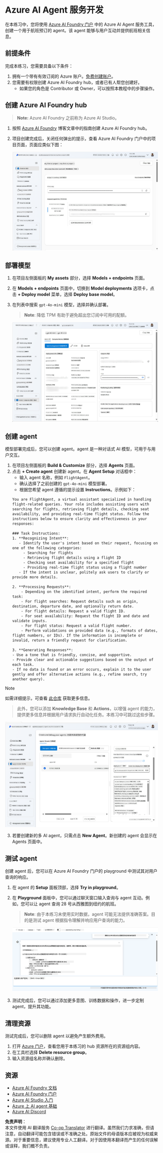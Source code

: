 <!--
CO_OP_TRANSLATOR_METADATA:
{
  "original_hash": "7e92870dc0843e13d4dabc620c09d2d9",
  "translation_date": "2025-07-12T08:15:59+00:00",
  "source_file": "02-explore-agentic-frameworks/azure-ai-foundry-agent-creation.md",
  "language_code": "zh"
}
-->
# Azure AI Agent 服务开发

在本练习中，您将使用 [Azure AI Foundry 门户](https://ai.azure.com/?WT.mc_id=academic-105485-koreyst) 中的 Azure AI Agent 服务工具，创建一个用于航班预订的 agent。该 agent 能够与用户互动并提供航班相关信息。

## 前提条件

完成本练习，您需要具备以下条件：
1. 拥有一个带有有效订阅的 Azure 账户。[免费创建账户](https://azure.microsoft.com/free/?WT.mc_id=academic-105485-koreyst)。
2. 您需要有权限创建 Azure AI Foundry hub，或者已有人帮您创建好。
    - 如果您的角色是 Contributor 或 Owner，可以按照本教程中的步骤操作。

## 创建 Azure AI Foundry hub

> **Note:** Azure AI Foundry 之前称为 Azure AI Studio。

1. 按照 [Azure AI Foundry](https://learn.microsoft.com/en-us/azure/ai-studio/?WT.mc_id=academic-105485-koreyst) 博客文章中的指南创建 Azure AI Foundry hub。
2. 项目创建完成后，关闭任何弹出的提示，查看 Azure AI Foundry 门户中的项目页面，页面应类似下图：

    ![Azure AI Foundry Project](../../../translated_images/azure-ai-foundry.88d0c35298348c2fca620668d9b567b50b18dfe94fd2251e0793a28d4d60854e.zh.png)

## 部署模型

1. 在项目左侧面板的 **My assets** 部分，选择 **Models + endpoints** 页面。
2. 在 **Models + endpoints** 页面中，切换到 **Model deployments** 选项卡，点击 **+ Deploy model** 菜单，选择 **Deploy base model**。
3. 在列表中搜索 `gpt-4o-mini` 模型，选择并确认部署。

    > **Note**: 降低 TPM 有助于避免超出您订阅中可用的配额。

    ![Model Deployed](../../../translated_images/model-deployment.3749c53fb81e18fdc2da5beb872441b4a5f86a2d1206c5a9999a4997f78e4b7a.zh.png)

## 创建 agent

模型部署完成后，您可以创建 agent。agent 是一种对话式 AI 模型，可用于与用户交互。

1. 在项目左侧面板的 **Build & Customize** 部分，选择 **Agents** 页面。
2. 点击 **+ Create agent** 创建新 agent。在 **Agent Setup** 对话框中：
    - 输入 agent 名称，例如 `FlightAgent`。
    - 确认选择了之前创建的 `gpt-4o-mini` 模型部署。
    - 根据您希望 agent 遵循的提示设置 **Instructions**。示例如下：
    ```
    You are FlightAgent, a virtual assistant specialized in handling flight-related queries. Your role includes assisting users with searching for flights, retrieving flight details, checking seat availability, and providing real-time flight status. Follow the instructions below to ensure clarity and effectiveness in your responses:

    ### Task Instructions:
    1. **Recognizing Intent**:
       - Identify the user's intent based on their request, focusing on one of the following categories:
         - Searching for flights
         - Retrieving flight details using a flight ID
         - Checking seat availability for a specified flight
         - Providing real-time flight status using a flight number
       - If the intent is unclear, politely ask users to clarify or provide more details.
        
    2. **Processing Requests**:
        - Depending on the identified intent, perform the required task:
        - For flight searches: Request details such as origin, destination, departure date, and optionally return date.
        - For flight details: Request a valid flight ID.
        - For seat availability: Request the flight ID and date and validate inputs.
        - For flight status: Request a valid flight number.
        - Perform validations on provided data (e.g., formats of dates, flight numbers, or IDs). If the information is incomplete or invalid, return a friendly request for clarification.

    3. **Generating Responses**:
    - Use a tone that is friendly, concise, and supportive.
    - Provide clear and actionable suggestions based on the output of each task.
    - If no data is found or an error occurs, explain it to the user gently and offer alternative actions (e.g., refine search, try another query).
    
    ```
> [!NOTE]
> 如需详细提示，可查看 [此仓库](https://github.com/ShivamGoyal03/RoamMind) 获取更多信息。
    
> 此外，您可以添加 **Knowledge Base** 和 **Actions**，以增强 agent 的能力，提供更多信息并根据用户请求执行自动化任务。本练习中可跳过这些步骤。
    
![Agent Setup](../../../translated_images/agent-setup.9bbb8755bf5df672c712a9aaed6482305d32a4986742e6b21faf59485f25c50a.zh.png)

3. 若要创建新的多 AI agent，只需点击 **New Agent**。新创建的 agent 会显示在 Agents 页面中。

## 测试 agent

创建 agent 后，您可以在 Azure AI Foundry 门户的 playground 中测试其对用户查询的响应。

1. 在 agent 的 **Setup** 面板顶部，选择 **Try in playground**。
2. 在 **Playground** 面板中，您可以通过聊天窗口输入查询与 agent 互动。例如，您可以让 agent 查询 28 号从西雅图到纽约的航班。

    > **Note**: 由于本练习未使用实时数据，agent 可能无法提供准确答案。目的是测试 agent 根据指令理解并响应用户查询的能力。

    ![Agent Playground](../../../translated_images/agent-playground.dc146586de71501011798b919ae595f4d4facf8c3a5f53e0107e7b80fc2418d1.zh.png)

3. 测试完成后，您可以通过添加更多意图、训练数据和操作，进一步定制 agent，提升其功能。

## 清理资源

测试完成后，您可以删除 agent 以避免产生额外费用。
1. 打开 [Azure 门户](https://portal.azure.com)，查看您用于本练习的 hub 资源所在的资源组内容。
2. 在工具栏选择 **Delete resource group**。
3. 输入资源组名称并确认删除。

## 资源

- [Azure AI Foundry 文档](https://learn.microsoft.com/en-us/azure/ai-studio/?WT.mc_id=academic-105485-koreyst)
- [Azure AI Foundry 门户](https://ai.azure.com/?WT.mc_id=academic-105485-koreyst)
- [Azure AI Studio 入门](https://techcommunity.microsoft.com/blog/educatordeveloperblog/getting-started-with-azure-ai-studio/4095602?WT.mc_id=academic-105485-koreyst)
- [Azure 上 AI agent 基础](https://learn.microsoft.com/en-us/training/modules/ai-agent-fundamentals/?WT.mc_id=academic-105485-koreyst)
- [Azure AI Discord](https://aka.ms/AzureAI/Discord)

**免责声明**：  
本文件使用 AI 翻译服务 [Co-op Translator](https://github.com/Azure/co-op-translator) 进行翻译。虽然我们力求准确，但请注意，自动翻译可能包含错误或不准确之处。原始文件的母语版本应被视为权威来源。对于重要信息，建议使用专业人工翻译。对于因使用本翻译而产生的任何误解或误释，我们概不负责。